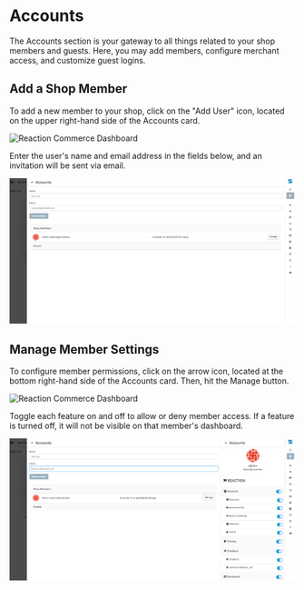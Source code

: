# Accounts

The Accounts section is your gateway to all things related to your shop members and guests. Here, you may add members, configure merchant access, and customize guest logins.

## Add a Shop Member

To add a new member to your shop, click on the "Add User" icon, located on the upper right-hand side of the Accounts card.

![](/assets/admin-dashboard-accounts-add.png "Reaction Commerce Dashboard")

Enter the user's name and email address in the fields below, and an invitation will be sent via email.

![](/assets/admin-accounts-add-member.png "Reaction Commerce Dashboard")

## Manage Member Settings

To configure member permissions, click on the arrow icon, located at the bottom right-hand side of the Accounts card. Then, hit the Manage button.

![](/assets/admin-accounts-wheel.png "Reaction Commerce Dashboard")

Toggle each feature on and off to allow or deny member access. If a feature is turned off, it will not be visible on that member's dashboard.

![](/assets/admin-accounts-manage.png "Reaction Commerce Dashboard")
